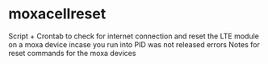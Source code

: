# moxacellreset
Script + Crontab to check for internet connection and reset the LTE module on  a moxa device incase you run into PID was not released errors
Notes for reset commands for the moxa devices